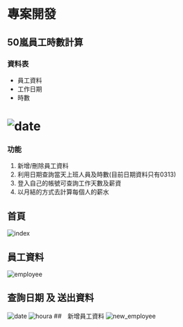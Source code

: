 # 專案開發
## 50嵐員工時數計算
### 資料表
+ 員工資料
+ 工作日期
+ 時數

![date](https://upload.cc/i1/2020/02/25/xg9z12.png) 
===
### 功能
1. 新增/刪除員工資料
2. 利用日期查詢當天上班人員及時數(目前日期資料只有0313)
3. 登入自己的帳號可查詢工作天數及薪資
4. 以月結的方式去計算每個人的薪水

## 首頁
![index](https://upload.cc/i1/2020/02/27/hNnHd2.png)
## 員工資料
![employee](https://upload.cc/i1/2020/02/27/BaXRmQ.png)
## 查詢日期 及 送出資料
![date](https://upload.cc/i1/2020/02/27/7CXhFQ.png)
![houra](https://upload.cc/i1/2020/02/27/Ym2Wps.png)
##　新增員工資料
![new_employee](https://upload.cc/i1/2020/02/27/QI1AeD.png)
